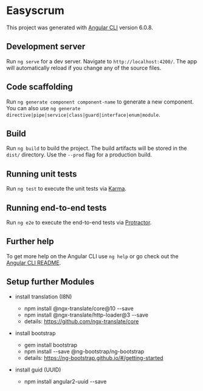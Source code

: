 # Easyscrum

This project was generated with [Angular CLI](https://github.com/angular/angular-cli) version 6.0.8.

## Development server

Run `ng serve` for a dev server. Navigate to `http://localhost:4200/`. The app will automatically reload if you change any of the source files.

## Code scaffolding

Run `ng generate component component-name` to generate a new component. You can also use `ng generate directive|pipe|service|class|guard|interface|enum|module`.

## Build

Run `ng build` to build the project. The build artifacts will be stored in the `dist/` directory. Use the `--prod` flag for a production build.

## Running unit tests

Run `ng test` to execute the unit tests via [Karma](https://karma-runner.github.io).

## Running end-to-end tests

Run `ng e2e` to execute the end-to-end tests via [Protractor](http://www.protractortest.org/).

## Further help

To get more help on the Angular CLI use `ng help` or go check out the [Angular CLI README](https://github.com/angular/angular-cli/blob/master/README.md).

## Setup further Modules

- install translation (I8N)
  - npm install @ngx-translate/core@10 --save
  - npm install @ngx-translate/http-loader@3 --save
  - details: https://github.com/ngx-translate/core

- install bootstrap
  - gem install bootstrap
  - npm install --save @ng-bootstrap/ng-bootstrap
  - details: https://ng-bootstrap.github.io/#/getting-started

- install guid (UUID)
  - npm install angular2-uuid --save
